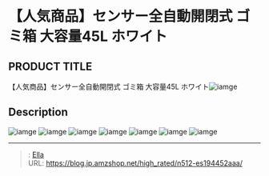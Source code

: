 # 【人気商品】センサー全自動開閉式 ゴミ箱 大容量45L ホワイト


## PRODUCT TITLE 

【人気商品】センサー全自動開閉式 ゴミ箱 大容量45L ホワイト![iamge](https://b2bfiles1.gigab2b.cn/image/wkseller/301/20211130_daf6f1e3813690c1fddff57f02e92b37.jpg)

## Description











![iamge](https://b2bfiles1.gigab2b.cn/image/wkseller/301/es194452/20200617_e4f6a8ca10b618922be5bf8dc825343e.jpg)
![iamge](https://b2bfiles1.gigab2b.cn/image/wkseller/301/es194452/20200617_3f60764038d2991bc048e503eb09b19e.jpg)
![iamge](https://b2bfiles1.gigab2b.cn/image/wkseller/301/es194452/20200827_e8c63ba70cf48e1174378741c9260220.jpg)
![iamge](https://b2bfiles1.gigab2b.cn/image/wkseller/301/es194452/20200617_e77a02d37f031aa690dcf6e392487ece.jpg)
![iamge](https://b2bfiles1.gigab2b.cn/image/wkseller/301/20211130_6cf9132f3854c739c6020bbb62cc7ea0.jpg)
![iamge](https://b2bfiles1.gigab2b.cn/image/wkseller/301/20211130_69997a677c51217f9d8ff5d734101a28.jpg)
![iamge](https://b2bfiles1.gigab2b.cn/image/wkseller/301/20211130_2ad8f7047dc711f8d9009afa438d54ce.jpg)


---

> : [Ella](https://blog.jp.amzshop.net/)  
> URL: https://blog.jp.amzshop.net/high_rated/n512-es194452aaa/  

